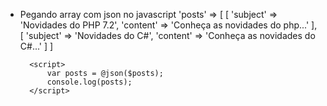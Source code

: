 - Pegando array com json no javascript
        'posts' => [
            [
                'subject' => 'Novidades do PHP 7.2',
                'content' => 'Conheça as novidades do php...'
            ],
            [
                'subject' => 'Novidades do C#',
                'content' => 'Conheça as novidades do C#...'
            ]
        ]
        
        <script>
            var posts = @json($posts);
            console.log(posts);
        </script>